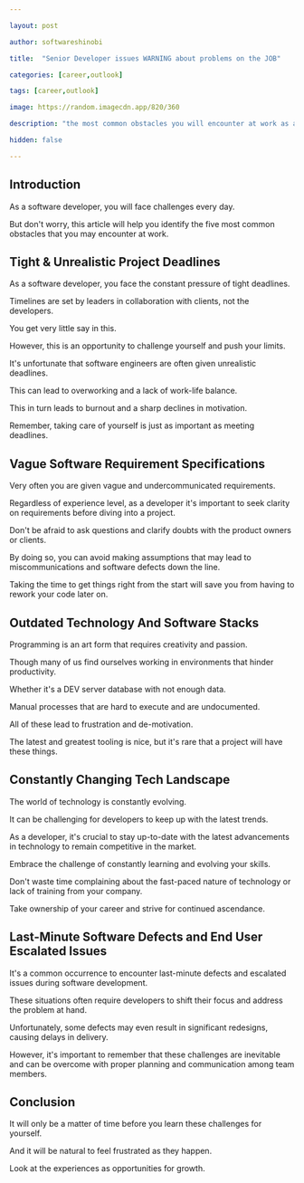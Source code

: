 ```yaml
---

layout: post

author: softwareshinobi

title:  "Senior Developer issues WARNING about problems on the JOB"

categories: [career,outlook]

tags: [career,outlook]

image: https://random.imagecdn.app/820/360

description: "the most common obstacles you will encounter at work as a SOFTWARE DEVELOPER."

hidden: false

---
```


## Introduction

As a software developer, you will face challenges every day.

But don't worry, this article will help you identify the five most common obstacles that you may encounter at work.

## Tight & Unrealistic Project Deadlines

As a software developer, you face the constant pressure of tight deadlines.

Timelines are set by leaders in collaboration with clients, not the developers.

You get very little say in this.

However, this is an opportunity to challenge yourself and push your limits. 

It's unfortunate that software engineers are often given unrealistic deadlines.

This can lead to overworking and a lack of work-life balance.

This in turn leads to burnout and a sharp declines in motivation.

Remember, taking care of yourself is just as important as meeting deadlines. 

## Vague Software Requirement Specifications

Very often you are given vague and undercommunicated  requirements.

Regardless of experience level, as a developer it's important to seek clarity on requirements before diving into a project.

Don't be afraid to ask questions and clarify doubts with the product owners or clients.

By doing so, you can avoid making assumptions that may lead to miscommunications and software defects down the line. 

Taking the time to get things right from the start will save you from having to rework your code later on.

## Outdated Technology And Software Stacks

Programming is an art form that requires creativity and passion.

Though many of us find ourselves working in environments that hinder productivity.

Whether it's a DEV server database with not enough data.

Manual processes that are hard to execute and are undocumented.

All of these lead to frustration and de-motivation.

The latest and greatest tooling is nice, but it's rare that a project will have these things.

## Constantly Changing Tech Landscape

The world of technology is constantly evolving.

It can be challenging for developers to keep up with the latest trends. 

As a developer, it's crucial to stay up-to-date with the latest advancements in technology to remain competitive in the market.

Embrace the challenge of constantly learning and evolving your skills.

Don't waste time complaining about the fast-paced nature of technology or lack of training from your company.

Take ownership of your career and strive for continued ascendance.

## Last-Minute Software Defects and End User Escalated Issues

It's a common occurrence to encounter last-minute defects and escalated issues during software development.

These situations often require developers to shift their focus and address the problem at hand.

Unfortunately, some defects may even result in significant redesigns, causing delays in delivery.

However, it's important to remember that these challenges are inevitable and can be overcome with proper planning and communication among team members.

## Conclusion

It will only be a matter of time before you learn these challenges for yourself.

And it will be natural to feel frustrated as they happen.

Look at the experiences as opportunities for growth.
